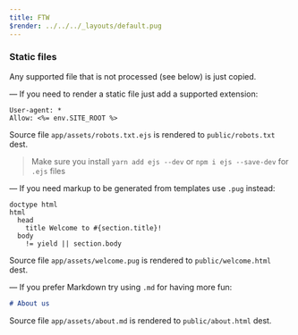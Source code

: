 ```yaml
---
title: FTW
$render: ../../../_layouts/default.pug
---
```


### Static files

Any supported file that is not processed (see below) is just copied.

&mdash; If you need to render a static file just add a supported extension:

```
User-agent: *
Allow: <%= env.SITE_ROOT %>
```

Source file `app/assets/robots.txt.ejs` is rendered to `public/robots.txt` dest.

> Make sure you install `yarn add ejs --dev` or `npm i ejs --save-dev` for `.ejs` files

&mdash; If you need markup to be generated from templates use `.pug` instead:

```
doctype html
html
  head
    title Welcome to #{section.title}!
  body
    != yield || section.body
```

Source file `app/assets/welcome.pug` is rendered to `public/welcome.html` dest.

&mdash; If you prefer Markdown try using `.md` for having more fun:

```markdown
# About us
```

Source file `app/assets/about.md` is rendered to `public/about.html` dest.
